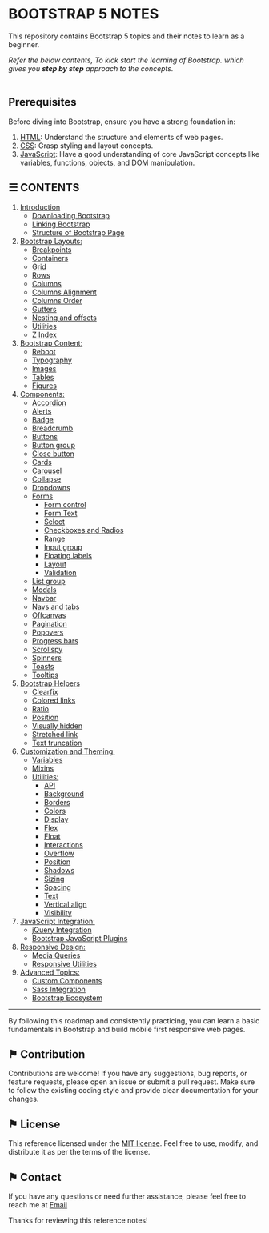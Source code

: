 # BOOTSTRAP 5 NOTES

This repository contains Bootstrap 5 topics and their notes to learn as a beginner.

*Refer the below contents, To kick start the learning of Bootstrap. which gives you __step by step__ approach to the concepts.*
\
&nbsp;

## Prerequisites
Before diving into Bootstrap, ensure you have a strong foundation in:
1. [HTML](https://github.com/ag-sanjjeev/HTML-Notes): Understand the structure and elements of web pages.
2. [CSS](https://github.com/ag-sanjjeev/CSS-Notes): Grasp styling and layout concepts.
3. [JavaScript](https://github.com/ag-sanjjeev/JavaScript-Notes): Have a good understanding of core JavaScript concepts like variables, functions, objects, and DOM manipulation.

## &#9776; CONTENTS 
1. [Introduction](./introduction.md)
    - [Downloading Bootstrap](./introduction.md#-downloading-bootstrap)
    - [Linking Bootstrap](./introduction.md#-linking-bootstrap)
    - [Structure of Bootstrap Page](./introduction.md#-structure-of-bootstrap-page)
2. [Bootstrap Layouts:](./docs/v5/bootstrap-layouts.md)
    - [Breakpoints](./docs/v5/bootstrap-layouts.md#-breakpoints)
    - [Containers](./docs/v5/bootstrap-layouts.md#-containers)
    - [Grid](./docs/v5/bootstrap-layouts.md#-grid)
    - [Rows](./docs/v5/bootstrap-layouts.md#-rows)
    - [Columns](./docs/v5/bootstrap-layouts.md#-columns)
    - [Columns Alignment](./docs/v5/bootstrap-layouts.md#-columns-alignment)
    - [Columns Order](./docs/v5/bootstrap-layouts.md#-columns-order)
    - [Gutters](./docs/v5/bootstrap-layouts.md#-gutters)
    - [Nesting and offsets](./docs/v5/bootstrap-layouts.md#-nesting-and-offsets)
    - [Utilities](./docs/v5/bootstrap-layouts.md#-utilities)
    - [Z Index](./docs/v5/bootstrap-layouts.md#-z-index)
3. [Bootstrap Content:](./docs/v5/bootstrap-content.md)
    - [Reboot](./docs/v5/bootstrap-content.md#-reboot)
    - [Typography](./docs/v5/bootstrap-content.md#-typography)
    - [Images](./docs/v5/bootstrap-content.md#-images)
    - [Tables](./docs/v5/bootstrap-content.md#-tables)
    - [Figures](./docs/v5/bootstrap-content.md#-figures)
5. [Components:](./docs/v5/components.md)
    - [Accordion](./docs/v5/components.accordion.md)
    - [Alerts](./docs/v5/components.alerts.md)
    - [Badge](./docs/v5/components.badge.md)
    - [Breadcrumb](./docs/v5/components.breadcrumb.md)
    - [Buttons](./docs/v5/components.buttons.md)
    - [Button group](./docs/v5/components.button-group.md)
    - [Close button](./docs/v5/components.close-button.md)
    - [Cards](./docs/v5/components.cards.md)
    - [Carousel](./docs/v5/components.carousel.md)
    - [Collapse](./docs/v5/components.collapse.md)
    - [Dropdowns](./docs/v5/components.dropdowns.md)
    - [Forms](./docs/v5/components.forms.md)
      - [Form control](./docs/v5/components.forms.md#-form-control)
      - [Form Text](./docs/v5/components.forms.md#-form-text)
      - [Select](./docs/v5/components.forms.md#-select)
      - [Checkboxes and Radios](./docs/v5/components.forms.md#-checkboxes-and-radios)
      - [Range](./docs/v5/components.forms.md#-range)
      - [Input group](./docs/v5/components.forms.md#-input-group)
      - [Floating labels](./docs/v5/components.forms.md#-floating-labels)
      - [Layout](./docs/v5/components.forms.md#-layout)
      - [Validation](./docs/v5/components.forms.md#-validation)
    - [List group](./docs/v5/components.list-group.md)
    - [Modals](./docs/v5/components.modals.md)
    - [Navbar](./docs/v5/components.navbar.md)
    - [Navs and tabs](./docs/v5/components.navs-and-tabs.md)
    - [Offcanvas](./docs/v5/components.offcanvas.md)
    - [Pagination](./docs/v5/components.pagination.md)
    - [Popovers](./docs/v5/components.popovers.md)
    - [Progress bars](./docs/v5/components.progress-bars.md)
    - [Scrollspy](./docs/v5/components.scrollspy.md)
    - [Spinners](./docs/v5/components.spinners.md)
    - [Toasts](./docs/v5/components.toasts.md)
    - [Tooltips](./docs/v5/components.tooltips.md)
6. [Bootstrap Helpers](#-bootstrap-helpers)
    - [Clearfix](#-clearfix)
    - [Colored links](#-colored-links)
    - [Ratio](#-ratio)
    - [Position](#-position)
    - [Visually hidden](#-visually-hidden)
    - [Stretched link](#-stretched-link)
    - [Text truncation](#-text-truncation)
7. [Customization and Theming:](#-customization-and-theming)
    - [Variables](#-variables)  
    - [Mixins](#-mixins)  
    - [Utilities:](#-utilities)
      - [API](#-api)
      - [Background](#-background)
      - [Borders](#-borders)
      - [Colors](#-colors)
      - [Display](#-display)
      - [Flex](#-flex)
      - [Float](#-float)
      - [Interactions](#-interactions)
      - [Overflow](#-overflow)
      - [Position](#-position)
      - [Shadows](#-shadows)
      - [Sizing](#-sizing)
      - [Spacing](#-spacing)
      - [Text](#-text)
      - [Vertical align](#-vertical-align)
      - [Visibility](#-visibility)
8. [JavaScript Integration:](#-javascript-integration)
    - [jQuery Integration](#-jquery-integration)
    - [Bootstrap JavaScript Plugins](#-bootstrap-javascript-plugins)
9. [Responsive Design:](#-responsive-design)
    - [Media Queries](#-media-queries)  
    - [Responsive Utilities](#-responsive-utilities)
10. [Advanced Topics:](#-advanced-topics)
    - [Custom Components](#-custom-components)
    - [Sass Integration](#-sass-integration)
    - [Bootstrap Ecosystem](#-bootstrap-ecosystem)

---

By following this roadmap and consistently practicing, you can learn a basic fundamentals in Bootstrap and build mobile first responsive web pages.

## &#9873; Contribution
Contributions are welcome! If you have any suggestions, bug reports, or feature requests, please open an issue or submit a pull request. Make sure to follow the existing coding style and provide clear documentation for your changes.

## &#9873; License
This reference licensed under the [MIT license](LICENSE). Feel free to use, modify, and distribute it as per the terms of the license.

## &#9873; Contact
If you have any questions or need further assistance, please feel free to reach me at [Email](mailto:resulttext)


Thanks for reviewing this reference notes!